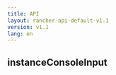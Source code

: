```yaml
---
title: API
layout: rancher-api-default-v1.1
version: v1.1
lang: en
---
```


## instanceConsoleInput



<br>
